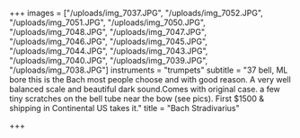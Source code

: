 +++
images = ["/uploads/img_7037.JPG", "/uploads/img_7052.JPG", "/uploads/img_7051.JPG", "/uploads/img_7050.JPG", "/uploads/img_7048.JPG", "/uploads/img_7047.JPG", "/uploads/img_7046.JPG", "/uploads/img_7045.JPG", "/uploads/img_7044.JPG", "/uploads/img_7043.JPG", "/uploads/img_7040.JPG", "/uploads/img_7039.JPG", "/uploads/img_7038.JPG"]
instruments = "trumpets"
subtitle = "37 bell, ML bore this is the Bach most people choose and with good reason. A very well balanced scale and beautiful dark sound.Comes with original case. a few tiny scratches on the bell tube near the bow (see pics). First $1500 & shipping in Continental US takes it."
title = "Bach Stradivarius"

+++
